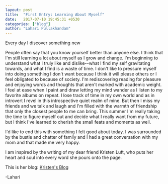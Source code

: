 ```yaml
---
layout: post
title:  "First Entry: Learning About Myself"
date:   2017-07-10 19:45:31 +0530
categories: ["blog"]
author: "Lahari Pullakhandam"
---
```

Every day I discover something new

People often say that you know yourself better than anyone else. I think that I'm still learning a lot about myself as I grow and change.
I'm beginning to understand what I truly like and dislike--what I find my self gravitating towards, and what I find is a waste of time. 
I don't like to pressure myself into doing something I don't want because I think it will please others or I feel obligated to because of society.
I'm rediscovering reading for pleasure and enjoying words and thoughts that aren't marked with academic weight. I feel at ease when I paint and draw 
letting my mind wander as I listen to my favorite albums on repeat. I lose track of time in my own world and as in introvert I revel in this introspective
quiet realm of mine. But then I miss my friends and we talk and laugh and I'm filled with the warmth of friendship that only the closest people to me can bring.
This summer I'm really taking the time to figure myself out and decide what I really want from my future, but I think I've learned to cherish the small 
feats and moments as well.

I'd like to end this with something I felt good about today. I was surrounded by the bustle and chatter of family and I had a great conversation with my mom
and that made me very happy.

I am inspired by the writing of my dear friend Kristen Luft, who puts her heart and soul into every word she pours onto the page. 

This is her blog: 
<a href="https://kristenluft.wordpress.com/" target="_blank">Kristen's Blog</a>

-Lahari







